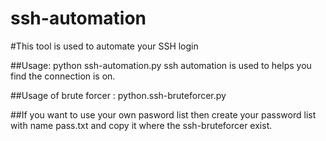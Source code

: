 # ssh-automation

#This tool is used to automate your SSH login 



##Usage: python ssh-automation.py
ssh automation is used to helps you find the connection is on.  



##Usage of brute forcer :  python.ssh-bruteforcer.py


##If you want to use your own pasword list then create your password list with name pass.txt and copy it where the ssh-bruteforcer exist.
